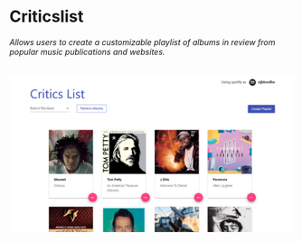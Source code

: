 # Criticslist

###### Allows users to create a customizable playlist of albums in review from popular music publications and websites. 

![Playlist page](./clscreen.PNG)
